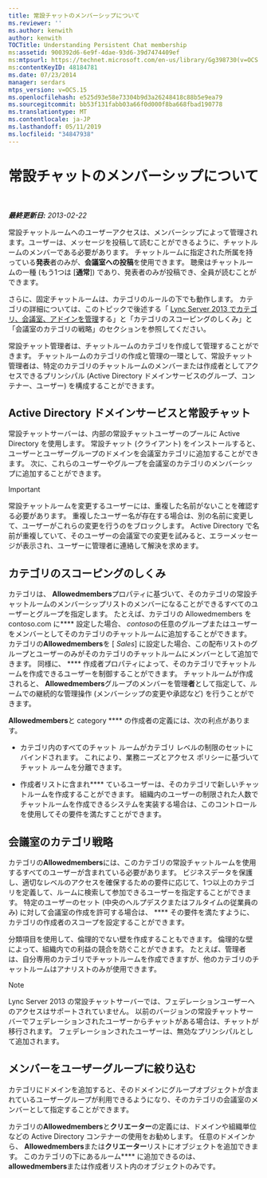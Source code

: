 ```yaml
---
title: 常設チャットのメンバーシップについて
ms.reviewer: ''
ms.author: kenwith
author: kenwith
TOCTitle: Understanding Persistent Chat membership
ms:assetid: 900392d6-6e9f-4dae-93d6-39d7474409ef
ms:mtpsurl: https://technet.microsoft.com/en-us/library/Gg398730(v=OCS.15)
ms:contentKeyID: 48184781
ms.date: 07/23/2014
manager: serdars
mtps_version: v=OCS.15
ms.openlocfilehash: e525d93e58e73304b9d3a26248418c88b5e9ea79
ms.sourcegitcommit: bb53f131fabb03a66f0d000f8ba668fbad190778
ms.translationtype: MT
ms.contentlocale: ja-JP
ms.lasthandoff: 05/11/2019
ms.locfileid: "34847938"
---
```

<div data-xmlns="http://www.w3.org/1999/xhtml">

<div class="topic" data-xmlns="http://www.w3.org/1999/xhtml" data-msxsl="urn:schemas-microsoft-com:xslt" data-cs="http://msdn.microsoft.com/en-us/">

<div data-asp="http://msdn2.microsoft.com/asp">

# <a name="understanding-persistent-chat-membership"></a>常設チャットのメンバーシップについて

</div>

<div id="mainSection">

<div id="mainBody">

<span> </span>

_**最終更新日:** 2013-02-22_

常設チャットルームへのユーザーアクセスは、メンバーシップによって管理されます。ユーザーは、メッセージを投稿して読むことができるように、チャットルームのメンバーである必要があります。 チャットルームに指定された所属を持っている**発表**者のみが、**会議室への投稿**を使用できます。 聴衆はチャットルームの一種 (もう1つは [**通常**]) であり、発表者のみが投稿でき、全員が読むことができます。

さらに、固定チャットルームは、カテゴリのルールの下でも動作します。 カテゴリの詳細については、このトピックで後述する「 [Lync Server 2013 でカテゴリ、会議室、アドインを管理](lync-server-2013-managing-categories-rooms-and-add-ins.md)する」と「カテゴリのスコーピングのしくみ」と「会議室のカテゴリの戦略」のセクションを参照してください。

常設チャット管理者は、チャットルームのカテゴリを作成して管理することができます。 チャットルームのカテゴリの作成と管理の一環として、常設チャット管理者は、特定のカテゴリのチャットルームのメンバーまたは作成者としてアクセスできるプリンシパル (Active Directory ドメインサービスのグループ、コンテナー、ユーザー) を構成することができます。

<div>

## <a name="active-directory-domain-services-and-persistent-chat"></a>Active Directory ドメインサービスと常設チャット

常設チャットサーバーは、内部の常設チャットユーザーのプールに Active Directory を使用します。 常設チャット (クライアント) をインストールすると、ユーザーとユーザーグループのドメインを会議室カテゴリに追加することができます。 次に、これらのユーザーやグループを会議室のカテゴリのメンバーシップに追加することができます。

<div>


> [!IMPORTANT]  
> 常設チャットルームを変更するユーザーには、重複した名前がないことを確認する必要があります。 重複したユーザー名が存在する場合は、別の名前に変更して、ユーザーがこれらの変更を行うのをブロックします。 Active Directory で名前が重複していて、そのユーザーの会議室での変更を試みると、エラーメッセージが表示され、ユーザーに管理者に連絡して解決を求めます。



</div>

</div>

<div>

## <a name="how-category-scoping-works"></a>カテゴリのスコーピングのしくみ

カテゴリは、 **Allowedmembers**プロパティに基づいて、そのカテゴリの常設チャットルームのメンバーシップリストのメンバーになることができるすべてのユーザーとグループを指定します。 たとえば、カテゴリの Allowedmembers を contoso.com に**** 設定した場合、 *contoso*の任意のグループまたはユーザーをメンバーとしてそのカテゴリのチャットルームに追加することができます。 カテゴリの**Allowedmembers**を [ *Sales*] に設定した場合、この配布リストのグループとユーザーのみがそのカテゴリのチャットルームにメンバーとして追加できます。 同様に、 **** 作成者プロパティによって、そのカテゴリでチャットルームを作成できるユーザーを制御することができます。 チャットルームが作成されると、 **Allowedmembers**グループのメンバーを管理**者**として指定して、ルームでの継続的な管理操作 (メンバーシップの変更や承認など) を行うことができます。

**Allowedmembers**と category **** の作成者の定義には、次の利点があります。

  - カテゴリ内のすべてのチャット ルームがカテゴリ レベルの制限のセットにバインドされます。 これにより、業務ニーズとアクセス ポリシーに基づいてチャット ルームを分離できます。

  - 作成者リストに含まれ**** ているユーザーは、そのカテゴリで新しいチャットルームを作成することができます。 組織内のユーザーの制限された人数でチャットルームを作成できるシステムを実装する場合は、このコントロールを使用してその要件を満たすことができます。

</div>

<div>

## <a name="room-category-strategies"></a>会議室のカテゴリ戦略

カテゴリの**Allowedmembers**には、このカテゴリの常設チャットルームを使用するすべてのユーザーが含まれている必要があります。 ビジネスデータを保護し、適切なレベルのアクセスを確保するための要件に応じて、1つ以上のカテゴリを定義して、ルームに検索して参加できるユーザーを指定することができます。 特定のユーザーのセット (中央のヘルプデスクまたはフルタイムの従業員のみ) に対して会議室の作成を許可する場合は、 **** その要件を満たすように、カテゴリの作成者のスコープを設定することができます。

分類項目を使用して、倫理的でない壁を作成することもできます。 倫理的な壁によって、組織内での利益の競合を防ぐことができます。 たとえば、管理者は、自分専用のカテゴリでチャットルームを作成できますが、他のカテゴリのチャットルームはアナリストのみが使用できます。

<div>


> [!NOTE]  
> Lync Server 2013 の常設チャットサーバーでは、フェデレーションユーザーへのアクセスはサポートされていません。 以前のバージョンの常設チャットサーバーでフェデレーションされたユーザーからチャットがある場合は、チャットが移行されます。 フェデレーションされたユーザーは、無効なプリンシパルとして追加されます。



</div>

</div>

<div>

## <a name="narrowing-the-members-to-user-groups"></a>メンバーをユーザーグループに絞り込む

カテゴリにドメインを追加すると、そのドメインにグループオブジェクトが含まれているユーザーグループが利用できるようになり、そのカテゴリの会議室のメンバーとして指定することができます。

カテゴリの**Allowedmembers**と**クリエーター**の定義には、ドメインや組織単位などの Active Directory コンテナーの使用をお勧めします。 任意のドメインから、 **Allowedmembers**または**クリエーター**リストにオブジェクトを追加できます。 このカテゴリの下にあるルーム**** に追加できるのは、 **allowedmembers**または作成者リスト内のオブジェクトのみです。

</div>

</div>

<span> </span>

</div>

</div>

</div>

